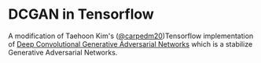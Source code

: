 # DCGAN in Tensorflow

A modification of Taehoon Kim's ([@carpedm20](http://carpedm20.github.io/))Tensorflow implementation of [Deep Convolutional Generative Adversarial Networks](http://arxiv.org/abs/1511.06434) which is a stabilize Generative Adversarial Networks.



